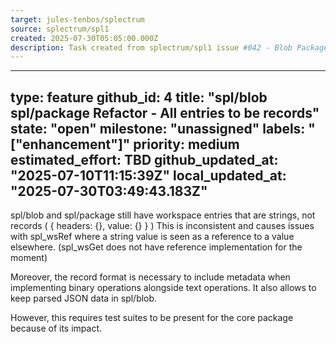 ```yaml
---
target: jules-tenbos/splectrum
source: splectrum/spl1
created: 2025-07-30T05:05:00.000Z
description: Task created from splectrum/spl1 issue #042 - Blob Package Records Refactor
---
```


---
type: feature
github_id: 4
title: "spl/blob spl/package Refactor - All entries to be records"
state: "open"
milestone: "unassigned"
labels: "["enhancement"]"
priority: medium
estimated_effort: TBD
github_updated_at: "2025-07-10T11:15:39Z"
local_updated_at: "2025-07-30T03:49:43.183Z"
---

spl/blob and spl/package still have workspace entries that are strings, not records ( { headers: {}, value: {} } )
This is inconsistent and causes issues with spl_wsRef where a string value is seen as a reference to a value elsewhere.
(spl_wsGet does not have reference implementation for the moment)

Moreover, the record format is necessary to include metadata when implementing binary operations alongside text operations.
It also allows to keep parsed JSON data in spl/blob.

However, this requires test suites to be present for the core package because of its impact.